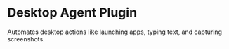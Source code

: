 # Desktop Agent Plugin

Automates desktop actions like launching apps, typing text, and capturing screenshots.

